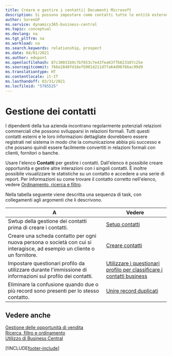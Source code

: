 ```yaml
---
title: Creare e gestire i contatti| Documenti Microsoft
description: Si possono impostare come contatti tutte le entità esterne con cui si ha una relazione d'affari, ad esempio prospetti, clienti, fornitori e consulenti.
author: SorenGP
ms.service: dynamics365-business-central
ms.topic: conceptual
ms.devlang: na
ms.tgt_pltfrm: na
ms.workload: na
ms.search.keywords: relationship, prospect
ms.date: 04/01/2021
ms.author: edupont
ms.openlocfilehash: 87c30031b9c7bf653c7e43fea63ffb623107c25e
ms.sourcegitcommit: 766e2840fd16efb901d211d7fa64d96766ac99d9
ms.translationtype: HT
ms.contentlocale: it-IT
ms.lasthandoff: 03/31/2021
ms.locfileid: "5785525"
---
```

# <a name="managing-contacts"></a>Gestione dei contatti

I dipendenti della tua azienda incontrano regolarmente potenziali relazioni commerciali che possono svilupparsi in relazioni formali. Tutti questi contatti esterni e le loro informazioni dettagliate dovrebbero essere registrati nel sistema in modo che la comunicazione abbia più successo e che possano quindi essere facilmente convertiti in relazioni formali con clienti, fornitori o banche.

Usare l'elenco **Contatti** per gestire i contatti. Dall'elenco è possibile creare opportunità e gestire altre interazioni con i singoli contatti. È inoltre possibile visualizzare le statistiche su un contatto e accedere a una serie di report. Per informazioni su come trovare il contatto corretto nell'elenco, vedere [Ordinamento, ricerca e filtro](ui-enter-criteria-filters.md).  

Nella tabella seguente viene descritta una sequenza di task, con collegamenti agli argomenti che li descrivono.

| A | Vedere |
| --- | --- |
| Swtup della gestione dei contatti prima di creare i contatti. |[Setup contatti](marketing-setup-contacts.md) |
| Creare una scheda contatto per ogni nuova persona o società con cui si interagisce, ad esempio un cliente o un fornitore. |[Creare contatti](marketing-create-contact-companies.md) |
|Impostare questionari profilo da utilizzare durante l'immissione di informazioni sul profilo dei contatti.|[Utilizzare i questionari profilo per classificare i contatti business](marketing-create-contact-profile-questionnaire.md)|
|Eliminare la confusione quando due o più record sono presenti per lo stesso contatto.|[Unire record duplicati](sales-how-merge-duplicate-records.md)|

## <a name="see-also"></a>Vedere anche

[Gestione delle opportunità di vendita](marketing-manage-sales-opportunities.md)  
[Ricerca, filtro e ordinamento](ui-enter-criteria-filters.md)  
[Utilizzo di Business Central](ui-work-product.md)  


[!INCLUDE[footer-include](includes/footer-banner.md)]